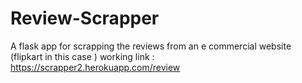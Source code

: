# Review-Scrapper

A flask app for scrapping the reviews from an e commercial website (flipkart in this case )
working link : https://scrapper2.herokuapp.com/review
